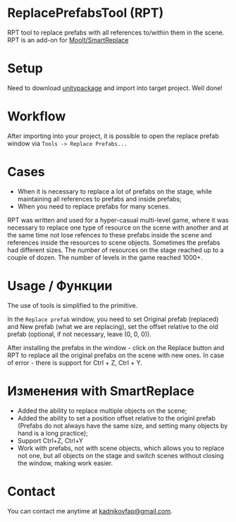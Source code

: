 # ReplacePrefabsTool (RPT)
RPT tool to replace prefabs with all references to/within them in the scene. RPT is an add-on for [Moolt/SmartReplace](https://github.com/Moolt/SmartReplace)

# Setup
Need to download [unitypackage](https://github.com/FaperCommon/ReplacePrefabsTool/blob/main/ReplacePrefabsTool.unitypackage) and import into target project. 
Well done!

# Workflow
After importing into your project, it is possible to open the replace prefab window via `Tools -> Replace Prefabs...`

# Cases
- When it is necessary to replace a lot of prefabs on the stage, while maintaining all references to prefabs and inside prefabs;
- When you need to replace prefabs for many scenes.

RPT was written and used for a hyper-casual multi-level game, where it was necessary to replace one type of resource on the scene with another and at the same time not lose refences to these prefabs inside the scene and references inside the resources to scene objects. 
Sometimes the prefabs had different sizes. 
The number of resources on the stage reached up to a couple of dozen. 
The number of levels in the game reached 1000+.


# Usage / Функции
The use of tools is simplified to the primitive.

In the `Replace prefab` window, you need to set Original prefab (replaced) and New prefab (what we are replacing), set the offset relative to the old prefab (optional, if not necessary, leave (0, 0, 0)). 

After installing the prefabs in the window - click on the Replace button and RPT to replace all the original prefabs on the scene with new ones. In case of error - there is support for Ctrl + Z, Ctrl + Y. 


# Изменения with SmartReplace
- Added the ability to replace multiple objects on the scene;
- Added the ability to set a position offset relative to the originl prefab (Prefabs do not always have the same size, and setting many objects by hand is a long practice);
- Support Ctrl+Z, Ctrl+Y
- Work with prefabs, not with scene objects, which allows you to replace not one, but all objects on the stage and switch scenes without closing the window, making work easier.


# Contact
You can contact me anytime at kadnikovfap@gmail.com.
